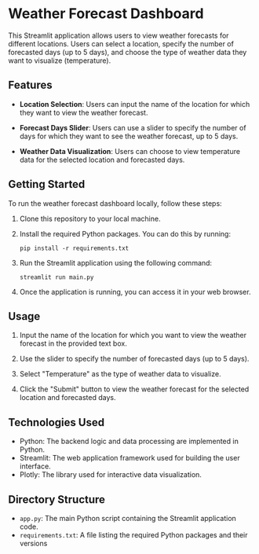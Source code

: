 # Weather Forecast Dashboard

This Streamlit application allows users to view weather forecasts for different locations. Users can select a location, specify the number of forecasted days (up to 5 days), and choose the type of weather data they want to visualize (temperature).

## Features

- **Location Selection**: Users can input the name of the location for which they want to view the weather forecast.

- **Forecast Days Slider**: Users can use a slider to specify the number of days for which they want to see the weather forecast, up to 5 days.

- **Weather Data Visualization**: Users can choose to view temperature data for the selected location and forecasted days.

## Getting Started

To run the weather forecast dashboard locally, follow these steps:

1. Clone this repository to your local machine.

2. Install the required Python packages. You can do this by running:
   ```
   pip install -r requirements.txt
   ```

3. Run the Streamlit application using the following command:
   ```
   streamlit run main.py
   ```

4. Once the application is running, you can access it in your web browser.

## Usage

1. Input the name of the location for which you want to view the weather forecast in the provided text box.

2. Use the slider to specify the number of forecasted days (up to 5 days).

3. Select "Temperature" as the type of weather data to visualize.

4. Click the "Submit" button to view the weather forecast for the selected location and forecasted days.

## Technologies Used

- Python: The backend logic and data processing are implemented in Python.
- Streamlit: The web application framework used for building the user interface.
- Plotly: The library used for interactive data visualization.

## Directory Structure

- `app.py`: The main Python script containing the Streamlit application code.
- `requirements.txt`: A file listing the required Python packages and their versions
